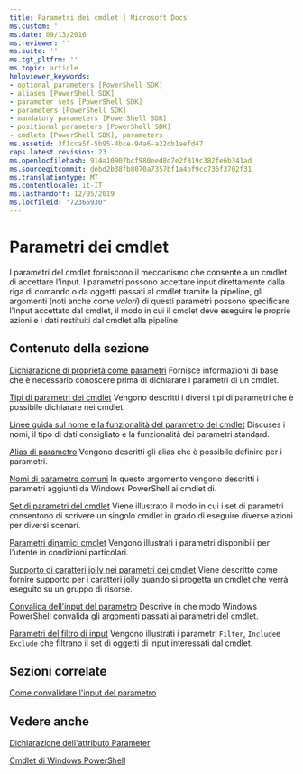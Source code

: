 ```yaml
---
title: Parametri dei cmdlet | Microsoft Docs
ms.custom: ''
ms.date: 09/13/2016
ms.reviewer: ''
ms.suite: ''
ms.tgt_pltfrm: ''
ms.topic: article
helpviewer_keywords:
- optional parameters [PowerShell SDK]
- aliases [PowerShell SDK]
- parameter sets [PowerShell SDK]
- parameters [PowerShell SDK]
- mandatory parameters [PowerShell SDK]
- positional parameters [PowerShell SDK]
- cmdlets [PowerShell SDK], parameters
ms.assetid: 3f1cca5f-5b95-4bce-94a6-a22db1aefd47
caps.latest.revision: 23
ms.openlocfilehash: 914a10907bcf980eed8d7e2f819c382fe6b341ad
ms.sourcegitcommit: debd2b38fb8070a7357bf1a4bf9cc736f3702f31
ms.translationtype: MT
ms.contentlocale: it-IT
ms.lasthandoff: 12/05/2019
ms.locfileid: "72365930"
---
```

# <a name="cmdlet-parameters"></a>Parametri dei cmdlet

I parametri del cmdlet forniscono il meccanismo che consente a un cmdlet di accettare l'input. I parametri possono accettare input direttamente dalla riga di comando o da oggetti passati al cmdlet tramite la pipeline, gli argomenti (noti anche come *valori*) di questi parametri possono specificare l'input accettato dal cmdlet, il modo in cui il cmdlet deve eseguire le proprie azioni e i dati restituiti dal cmdlet alla pipeline.

## <a name="in-this-section"></a>Contenuto della sezione

[Dichiarazione di proprietà come parametri](./declaring-properties-as-parameters.md) Fornisce informazioni di base che è necessario conoscere prima di dichiarare i parametri di un cmdlet.

[Tipi di parametri dei cmdlet](./types-of-cmdlet-parameters.md) Vengono descritti i diversi tipi di parametri che è possibile dichiarare nei cmdlet.

[Linee guida sul nome e la funzionalità del parametro del cmdlet](./standard-cmdlet-parameter-names-and-types.md) Discuses i nomi, il tipo di dati consigliato e la funzionalità dei parametri standard.

[Alias di parametro](./parameter-aliases.md) Vengono descritti gli alias che è possibile definire per i parametri.

[Nomi di parametro comuni](./common-parameter-names.md) In questo argomento vengono descritti i parametri aggiunti da Windows PowerShell ai cmdlet di.

[Set di parametri del cmdlet](./cmdlet-parameter-sets.md) Viene illustrato il modo in cui i set di parametri consentono di scrivere un singolo cmdlet in grado di eseguire diverse azioni per diversi scenari.

[Parametri dinamici cmdlet](./cmdlet-dynamic-parameters.md) Vengono illustrati i parametri disponibili per l'utente in condizioni particolari.

[Supporto di caratteri jolly nei parametri dei cmdlet](./supporting-wildcard-characters-in-cmdlet-parameters.md) Viene descritto come fornire supporto per i caratteri jolly quando si progetta un cmdlet che verrà eseguito su un gruppo di risorse.

[Convalida dell'input del parametro](./validating-parameter-input.md) Descrive in che modo Windows PowerShell convalida gli argomenti passati ai parametri del cmdlet.

[Parametri del filtro di input](./input-filter-parameters.md) Vengono illustrati i parametri `Filter`, `Include`e `Exclude` che filtrano il set di oggetti di input interessati dal cmdlet.

## <a name="related-sections"></a>Sezioni correlate

[Come convalidare l'input del parametro](./how-to-validate-parameter-input.md)

## <a name="see-also"></a>Vedere anche

[Dichiarazione dell'attributo Parameter](./parameter-attribute-declaration.md)

[Cmdlet di Windows PowerShell](./cmdlet-overview.md)
